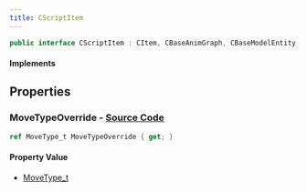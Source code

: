 ```yaml
---
title: CScriptItem
---
```


```csharp
public interface CScriptItem : CItem, CBaseAnimGraph, CBaseModelEntity, CBaseEntity, CEntityInstance, ISchemaClass<CEntityInstance>, ISchemaClass<CBaseEntity>, ISchemaClass<CBaseModelEntity>, ISchemaClass<CBaseAnimGraph>, ISchemaClass<CItem>, ISchemaClass<CScriptItem>, ISchemaField, ISchemaClass, INativeHandle
```

#### Implements

## Properties

### **MoveTypeOverride** - [Source Code](https://github.com/swiftly-solution/swiftlys2/blob/main/managed/src/SwiftlyS2.Generated/Schemas/Interfaces/CScriptItem.cs#L16)

```csharp
ref MoveType_t MoveTypeOverride { get; }
```

#### Property Value

- [MoveType_t](/docs/api/shared/schemadefinitions/movetype_t)

